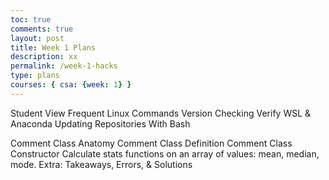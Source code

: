 ```yaml
---
toc: true
comments: true
layout: post
title: Week 1 Plans
description: xx
permalink: /week-1-hacks
type: plans
courses: { csa: {week: 1} }
---
```


Student View
Frequent Linux Commands
Version Checking
Verify WSL & Anaconda
Updating Repositories With Bash

Comment Class Anatomy
Comment Class Definition
Comment Class Constructor
Calculate stats functions on an array of values: mean, median, mode.
Extra: Takeaways, Errors, & Solutions